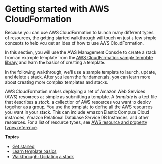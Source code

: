 # Getting started with AWS CloudFormation<a name="GettingStarted"></a>

Because you can use AWS CloudFormation to launch many different types of resources, the getting started walkthrough will touch on just a few simple concepts to help you get an idea of how to use AWS CloudFormation\.

In this section, you will use the AWS Management Console to create a stack from an example template from the [AWS CloudFormation sample template library](http://aws.amazon.com/cloudformation/aws-cloudformation-templates/) and learn the basics of creating a template\.

In the following walkthrough, we'll use a sample template to launch, update, and delete a stack\. After you learn the fundamentals, you can learn more about creating more complex templates and stacks\.

AWS CloudFormation makes deploying a set of Amazon Web Services \(AWS\) resources as simple as submitting a template\. A _template_ is a text file that describes a _stack_, a collection of AWS resources you want to deploy together as a group\. You use the template to define all the AWS resources you want in your stack\. This can include Amazon Elastic Compute Cloud instances, Amazon Relational Database Service DB Instances, and other resources\. For a list of resource types, see [AWS resource and property types reference](aws-template-resource-type-ref.md)\.

**Topics**

- [Get started](GettingStarted.Walkthrough.md)
- [Learn template basics](gettingstarted.templatebasics.md)
- [Walkthrough: Updating a stack](updating.stacks.walkthrough.md)
